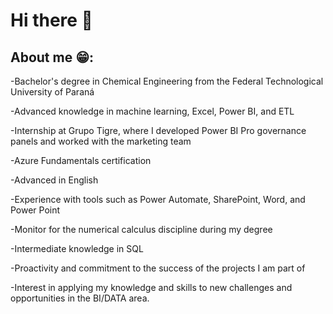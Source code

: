 # Hi there 👋

## About me 😁:

-Bachelor's degree in Chemical Engineering from the Federal Technological University of Paraná

-Advanced knowledge in machine learning, Excel, Power BI, and ETL

-Internship at Grupo Tigre, where I developed Power BI Pro governance panels and worked with the marketing team

-Azure Fundamentals certification

-Advanced in English

-Experience with tools such as Power Automate, SharePoint, Word, and Power Point

-Monitor for the numerical calculus discipline during my degree

-Intermediate knowledge in SQL

-Proactivity and commitment to the success of the projects I am part of

-Interest in applying my knowledge and skills to new challenges and opportunities in the BI/DATA area.


<!--
**joauluiz/joauluiz** is a ✨ _special_ ✨ repository because its `README.md` (this file) appears on your GitHub profile.

Here are some ideas to get you started:

- 🔭 I’m currently working on ...
- 🌱 I’m currently learning ...
- 👯 I’m looking to collaborate on ...
- 🤔 I’m looking for help with ...
- 💬 Ask me about ...
- 📫 How to reach me: ...
- 😄 Pronouns: ...
- ⚡ Fun fact: ...
-->
